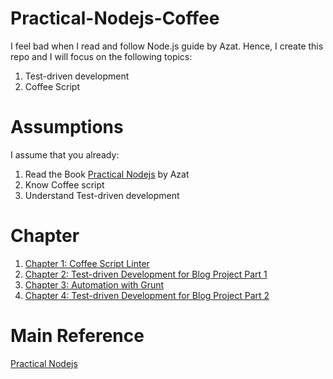 # Practical-Nodejs-Coffee

I feel bad when I read and follow Node.js guide by Azat. Hence, I create this repo and I will focus on the following topics:

1. Test-driven development
2. Coffee Script

# Assumptions

I assume that you already:

1. Read the Book [Practical Nodejs](https://github.com/azat-co/practicalnode) by Azat
2. Know Coffee script
3. Understand Test-driven development

# Chapter
1. [Chapter 1: Coffee Script Linter](https://github.com/Andyccs/Practical-Nodejs-Coffee/blob/master/chapter1/chapter1.md)
2. [Chapter 2: Test-driven Development for Blog Project Part 1](https://github.com/Andyccs/Practical-Nodejs-Coffee/blob/master/chapter2/chapter2.md)
3. [Chapter 3: Automation with Grunt](https://github.com/Andyccs/Practical-Nodejs-Coffee/blob/master/chapter3/chapter3.md)
4. [Chapter 4: Test-driven Development for Blog Project Part 2](https://github.com/Andyccs/Practical-Nodejs-Coffee/blob/master/chapter4/chapter4.md)

# Main Reference

[Practical Nodejs](https://github.com/azat-co/practicalnode)